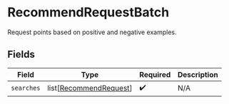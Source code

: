 # RecommendRequestBatch

Request points based on positive and negative examples.


## Fields

| Field                                                             | Type                                                              | Required                                                          | Description                                                       |
| ----------------------------------------------------------------- | ----------------------------------------------------------------- | ----------------------------------------------------------------- | ----------------------------------------------------------------- |
| `searches`                                                        | list[[RecommendRequest](../../models/shared/recommendrequest.md)] | :heavy_check_mark:                                                | N/A                                                               |